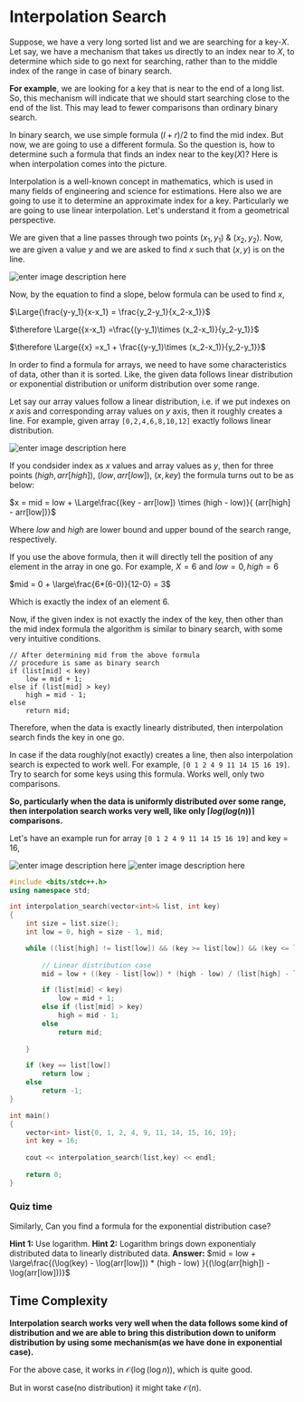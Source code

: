 # Interpolation Search

Suppose, we have a very long sorted list and we are searching for a key-$X$. Let say, we have a mechanism that takes us directly to an index near to $X$, to determine which side to go next for searching, rather than to the middle index of the range in case of binary search.

**For example**, we are looking for a key that is near to the end of a long list. So, this mechanism will indicate that we should start searching close to the end of the list. This may lead to fewer comparisons than ordinary binary search.

In binary search, we use simple formula $(l+r)/2$ to find the mid index. But now, we are going to use a different formula. So the question is, how to determine such a formula that finds an index near to the key($X$)? Here is when interpolation comes into the picture.

Interpolation is a well-known concept in mathematics, which is used in many fields of engineering and science for estimations. Here also we are going to use it to determine an approximate index for a key. Particularly we are going to use linear interpolation. Let's understand it from a geometrical perspective.

We are given that a line passes through two points $(x_1, y_1)$ & $(x_2, y_2)$. Now, we are given a value $y$ and we are asked to find $x$ such that $(x,y)$ is on the line.

![enter image description here](https://lh3.googleusercontent.com/HNFj3j-h1ecIIYyRraHHbgJ38dq22Ble78iVozXnm65yNqirNkherzM3Q4cpuJrvCPYiR52o42Cy)

Now, by the equation to find a slope, below formula can be used to find $x$,

$\Large{\frac{y-y_1}{x-x_1} = \frac{y_2-y_1}{x_2-x_1}}$

$\therefore \Large{{x-x_1} =\frac{(y-y_1)\times (x_2-x_1)}{y_2-y_1}}$

$\therefore \Large{{x} =x_1 + \frac{(y-y_1)\times (x_2-x_1)}{y_2-y_1}}$

In order to find a formula for arrays, we need to have some characteristics of data, other than it is sorted. Like, the given data follows linear distribution or exponential distribution or uniform distribution over some range.

Let say our array values follow a linear distribution, i.e. if we put indexes on $x$ axis and corresponding array values on $y$ axis, then it roughly creates a line. For example, given array `[0,2,4,6,8,10,12]` exactly follows linear distribution.

![enter image description here](https://lh3.googleusercontent.com/v3WBwrLgD_0mvASDiC_cgFm4Hy5fcGpEnnG-6r8u314jYZCnuBNDu3TEet282pjeyKhXNwVS3Q5D)

If you condsider index as $x$ values and array values as $y$, then for three points $(high,arr[high])$, $(low,arr[low])$, $(x,key)$ the formula turns out to be as below:

$x = mid = low + \Large\frac{(key - arr[low]) \times (high - low)}{ (arr[high] - arr[low])}$

Where $low$ and $high$ are lower bound and upper bound of the search range, respectively.

If you use the above formula, then it will directly tell the position of any element in the array in one go. For example, $X=6$ and $low = 0, high = 6$

$mid = 0 + \large\frac{6*(6-0)}{12-0} = 3$

Which is exactly the index of an element $6$.

Now, if the given index is not exactly the index of the key, then other than the mid index formula the algorithm is similar to binary search, with some very intuitive conditions.

```
// After determining mid from the above formula
// procedure is same as binary search
if (list[mid] < key)
    low = mid + 1;
else if (list[mid] > key)
    high = mid - 1;
else
    return mid;
```

Therefore, when the data is exactly linearly distributed, then interpolation search finds the key in one go.

In case if the data roughly(not exactly) creates a line, then also interpolation search is expected to work well. For example, `[0 1 2 4 9 11 14 15 16 19]`. Try to search for some keys using this formula. Works well, only two comparisons.

**So, particularly when the data is uniformly distributed over some range, then interpolation search works very well, like only $\lceil log(log(n))\rceil$ comparisons.**

Let's have an example run for array `[0 1 2 4 9 11 14 15 16 19]` and key = 16,

![enter image description here](https://lh3.googleusercontent.com/rAGPZU_fPAB4JrMNASXs7jMyQyzm2Vx-Agt1y73sAb9nTWvXZ5eOZx79RqjRPS5SR3PZLepyYFJe)
![enter image description here](https://lh3.googleusercontent.com/uV69vAN0QECMBqMACs0ITnmW__pfwCP2H8eQ3zbNo_BPBksuKiRLUz-qlSudrUIaTbv0C_YeJ1iL)


```cpp
#include <bits/stdc++.h>
using namespace std;

int interpolation_search(vector<int>& list, int key)
{
    int size = list.size();
    int low = 0, high = size - 1, mid;

    while ((list[high] != list[low]) && (key >= list[low]) && (key <= list[high])) {
    
        // Linear distribution case        
        mid = low + ((key - list[low]) * (high - low) / (list[high] - list[low]));

        if (list[mid] < key)
            low = mid + 1;
        else if (list[mid] > key)
            high = mid - 1;
        else
            return mid;
    
    }

    if (key == list[low])
        return low ;
    else
        return -1;
}

int main()
{
    vector<int> list{0, 1, 2, 4, 9, 11, 14, 15, 16, 19};
    int key = 16;
    
    cout << interpolation_search(list,key) << endl;
    
    return 0;
}
```

### Quiz time
Similarly, Can you find a formula for the exponential distribution case?

**Hint 1:** Use logarithm.
**Hint 2:** Logarithm brings down exponentialy distributed data to linearly distributed data.
**Answer:**
$mid = low + \large\frac{(\log(key) - \log(arr[low])) * (high - low) }{(\log(arr[high]) - \log(arr[low]))}$

## Time Complexity

**Interpolation search works very well when the data follows some kind of distribution and we are able to bring this distribution down to uniform distribution by using some mechanism(as we have done in exponential case).**

For the above case, it works in $\mathcal{O}{(\log({\log{n}}))}$, which is quite good.

But in worst case(no distribution) it might take $\mathcal{O}{(n)}$.
